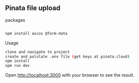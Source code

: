 ## Pinata file upload

packages

```bash

npm install axios @form-data
```

Usage

```bash
clone and navigate to project
create and polulate .env file (get keys at pinata.cloud)
npm install
npm run dev
```

Open [http://localhost:3000](http://localhost:3000) with your browser to see the result.
